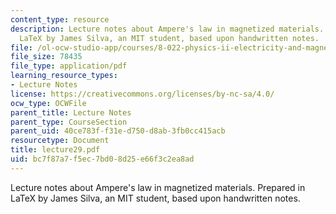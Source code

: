 ```yaml
---
content_type: resource
description: Lecture notes about Ampere's law in magnetized materials. Prepared in
  LaTeX by James Silva, an MIT student, based upon handwritten notes.
file: /ol-ocw-studio-app/courses/8-022-physics-ii-electricity-and-magnetism-fall-2006/bc7f87a7f5ec7bd08d25e66f3c2ea8ad_lecture29.pdf
file_size: 78435
file_type: application/pdf
learning_resource_types:
- Lecture Notes
license: https://creativecommons.org/licenses/by-nc-sa/4.0/
ocw_type: OCWFile
parent_title: Lecture Notes
parent_type: CourseSection
parent_uid: 40ce783f-f31e-d750-d8ab-3fb0cc415acb
resourcetype: Document
title: lecture29.pdf
uid: bc7f87a7-f5ec-7bd0-8d25-e66f3c2ea8ad
---
```

Lecture notes about Ampere's law in magnetized materials. Prepared in LaTeX by James Silva, an MIT student, based upon handwritten notes.
